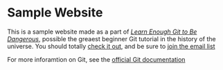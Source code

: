 # Sample Website

This is a sample website made as a part of [*Learn Enough Git to Be Dangerous*](http://learnenough.com/git-tutorial), possible the greaest beginner Git tutorial in the history of the universe. You should totally [check it out](http://learnenough.com/git-tutorial), and be sure to [join the email list](http://learnenough.com/#email_list)

For more inforamtion on Git, see the [official Git documentation](https://git-scm.com/)